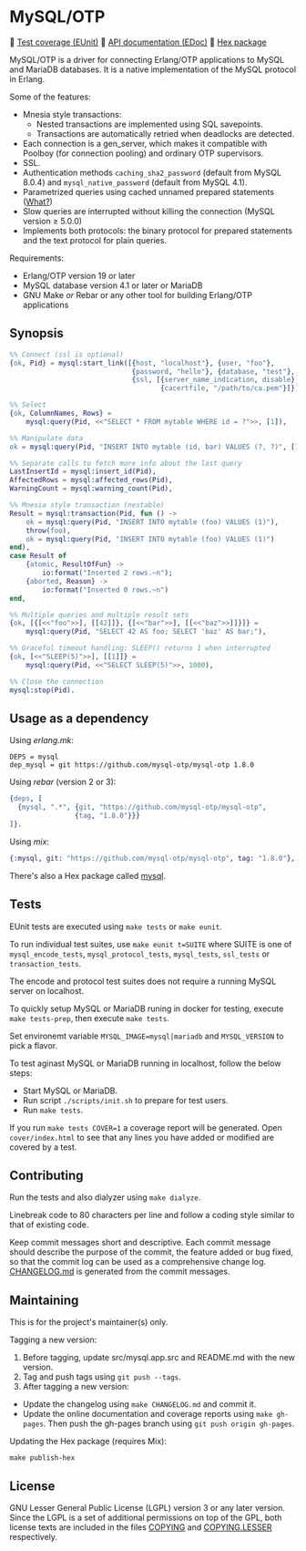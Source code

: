 MySQL/OTP
=========

 :link: [Test coverage (EUnit)](//mysql-otp.github.io/mysql-otp/eunit.html)
 :link: [API documentation (EDoc)](//mysql-otp.github.io/mysql-otp/index.html)
 :link: [Hex package](//hex.pm/packages/mysql)

MySQL/OTP is a driver for connecting Erlang/OTP applications to MySQL and
MariaDB databases. It is a native implementation of the MySQL protocol in
Erlang.

Some of the features:

* Mnesia style transactions:
  * Nested transactions are implemented using SQL savepoints.
  * Transactions are automatically retried when deadlocks are detected.
* Each connection is a gen_server, which makes it compatible with Poolboy (for
  connection pooling) and ordinary OTP supervisors.
* SSL.
* Authentication methods `caching_sha2_password` (default from MySQL 8.0.4) and
  `mysql_native_password` (default from MySQL 4.1).
* Parametrized queries using cached unnamed prepared statements
  ([What?](https://github.com/mysql-otp/mysql-otp/wiki/Parametrized-queries-using-cached-prepared-statements))
* Slow queries are interrupted without killing the connection (MySQL version
  ≥ 5.0.0)
* Implements both protocols: the binary protocol for prepared statements and
  the text protocol for plain queries.

Requirements:

* Erlang/OTP version 19 or later
* MySQL database version 4.1 or later or MariaDB
* GNU Make *or* Rebar or any other tool for building Erlang/OTP applications

Synopsis
--------

```Erlang
%% Connect (ssl is optional)
{ok, Pid} = mysql:start_link([{host, "localhost"}, {user, "foo"},
                              {password, "hello"}, {database, "test"},
                              {ssl, [{server_name_indication, disable},
                                     {cacertfile, "/path/to/ca.pem"}]}]),

%% Select
{ok, ColumnNames, Rows} =
    mysql:query(Pid, <<"SELECT * FROM mytable WHERE id = ?">>, [1]),

%% Manipulate data
ok = mysql:query(Pid, "INSERT INTO mytable (id, bar) VALUES (?, ?)", [1, 42]),

%% Separate calls to fetch more info about the last query
LastInsertId = mysql:insert_id(Pid),
AffectedRows = mysql:affected_rows(Pid),
WarningCount = mysql:warning_count(Pid),

%% Mnesia style transaction (nestable)
Result = mysql:transaction(Pid, fun () ->
    ok = mysql:query(Pid, "INSERT INTO mytable (foo) VALUES (1)"),
    throw(foo),
    ok = mysql:query(Pid, "INSERT INTO mytable (foo) VALUES (1)")
end),
case Result of
    {atomic, ResultOfFun} ->
        io:format("Inserted 2 rows.~n");
    {aborted, Reason} ->
        io:format("Inserted 0 rows.~n")
end,

%% Multiple queries and multiple result sets
{ok, [{[<<"foo">>], [[42]]}, {[<<"bar">>], [[<<"baz">>]]}]} =
    mysql:query(Pid, "SELECT 42 AS foo; SELECT 'baz' AS bar;"),

%% Graceful timeout handling: SLEEP() returns 1 when interrupted
{ok, [<<"SLEEP(5)">>], [[1]]} =
    mysql:query(Pid, <<"SELECT SLEEP(5)">>, 1000),

%% Close the connection
mysql:stop(Pid).
```

Usage as a dependency
---------------------

Using *erlang.mk*:

    DEPS = mysql
    dep_mysql = git https://github.com/mysql-otp/mysql-otp 1.8.0

Using *rebar* (version 2 or 3):

```erlang
{deps, [
  {mysql, ".*", {git, "https://github.com/mysql-otp/mysql-otp",
                {tag, "1.8.0"}}}
]}.
```

Using *mix*:

```elixir
{:mysql, git: "https://github.com/mysql-otp/mysql-otp", tag: "1.8.0"},
```

There's also a Hex package called [mysql](//hex.pm/packages/mysql).

Tests
-----

EUnit tests are executed using `make tests` or `make eunit`.

To run individual test suites, use `make eunit t=SUITE` where SUITE is one of
`mysql_encode_tests`, `mysql_protocol_tests`, `mysql_tests`, `ssl_tests` or
`transaction_tests`.

The encode and protocol test suites does not require a
running MySQL server on localhost.

To quickly setup MySQL or MariaDB runing in docker for testing,
execute `make tests-prep`, then execute `make tests`.

Set environemt variable `MYSQL_IMAGE=mysql|mariadb` and `MYSQL_VERSION` to pick a flavor.

To test aginast MySQL or MariaDB running in localhost, follow the below steps:

- Start MySQL or MariaDB.
- Run script `./scripts/init.sh` to prepare for test users.
- Run `make tests`.

If you run `make tests COVER=1` a coverage report will be generated. Open
`cover/index.html` to see that any lines you have added or modified are covered
by a test.

Contributing
------------

Run the tests and also dialyzer using `make dialyze`.

Linebreak code to 80 characters per line and follow a coding style similar to
that of existing code.

Keep commit messages short and descriptive. Each commit message should describe
the purpose of the commit, the feature added or bug fixed, so that the commit
log can be used as a comprehensive change log. [CHANGELOG.md](CHANGELOG.md) is
generated from the commit messages.

Maintaining
-----------

This is for the project's maintainer(s) only.

Tagging a new version:

1. Before tagging, update src/mysql.app.src and README.md with the new version.
2. Tag and push tags using `git push --tags`.
3. After tagging a new version:
  * Update the changelog using `make CHANGELOG.md` and commit it.
  * Update the online documentation and coverage reports using `make gh-pages`.
    Then push the gh-pages branch using `git push origin gh-pages`.

Updating the Hex package (requires Mix):

    make publish-hex

License
-------

GNU Lesser General Public License (LGPL) version 3 or any later version.
Since the LGPL is a set of additional permissions on top of the GPL, both
license texts are included in the files [COPYING](COPYING) and
[COPYING.LESSER](COPYING.LESSER) respectively.
